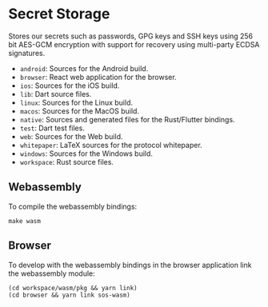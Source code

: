 # Secret Storage

Stores our secrets such as passwords, GPG keys and SSH keys using 256 bit AES-GCM encryption with support for recovery using multi-party ECDSA signatures.

* `android`: Sources for the Android build.
* `browser`: React web application for the browser.
* `ios`: Sources for the iOS build.
* `lib`: Dart source files.
* `linux`: Sources for the Linux build.
* `macos`: Sources for the MacOS build.
* `native`: Sources and generated files for the Rust/Flutter bindings.
* `test`: Dart test files.
* `web`: Sources for the Web build.
* `whitepaper`: LaTeX sources for the protocol whitepaper.
* `windows`: Sources for the Windows build.
* `workspace`: Rust source files.

## Webassembly

To compile the webassembly bindings:

```
make wasm
```

## Browser

To develop with the webassembly bindings in the browser application link the webassembly module:

```
(cd workspace/wasm/pkg && yarn link)
(cd browser && yarn link sos-wasm)
```
